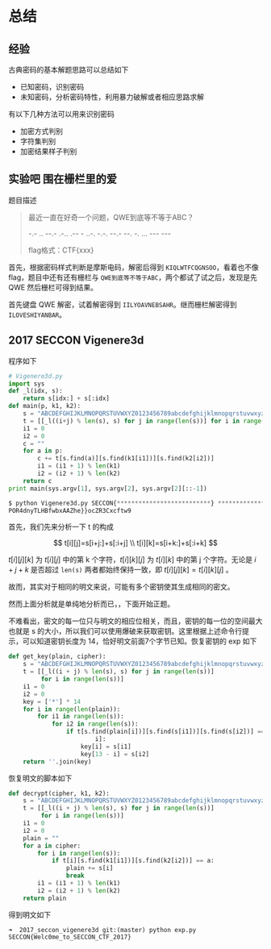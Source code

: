# 总结

## 经验

古典密码的基本解题思路可以总结如下

- 已知密码，识别密码
- 未知密码，分析密码特性，利用暴力破解或者相应思路求解

有以下几种方法可以用来识别密码

- 加密方式判别
- 字符集判别
- 加密结果样子判别

## 实验吧 围在栅栏里的爱

题目描述

> 最近一直在好奇一个问题，QWE到底等不等于ABC？
>
> -.- .. --.- .-.. .-- - ..-. -.-. --.- --. -. ... --- ---
>
> flag格式：CTF{xxx}

首先，根据密码样式判断是摩斯电码，解密后得到 `KIQLWTFCQGNSOO`，看着也不像 flag，题目中还有还有栅栏与 `QWE到底等不等于ABC`，两个都试了试之后，发现是先 QWE 然后栅栏可得到结果。  

首先键盘 QWE 解密，试着解密得到 `IILYOAVNEBSAHR`。继而栅栏解密得到 `ILOVESHIYANBAR`。

## 2017 SECCON Vigenere3d

程序如下

```python
# Vigenere3d.py
import sys
def _l(idx, s):
    return s[idx:] + s[:idx]
def main(p, k1, k2):
    s = "ABCDEFGHIJKLMNOPQRSTUVWXYZ0123456789abcdefghijklmnopqrstuvwxyz_{}"
    t = [[_l((i+j) % len(s), s) for j in range(len(s))] for i in range(len(s))]
    i1 = 0
    i2 = 0
    c = ""
    for a in p:
        c += t[s.find(a)][s.find(k1[i1])][s.find(k2[i2])]
        i1 = (i1 + 1) % len(k1)
        i2 = (i2 + 1) % len(k2)
    return c
print main(sys.argv[1], sys.argv[2], sys.argv[2][::-1])

$ python Vigenere3d.py SECCON{**************************} **************
POR4dnyTLHBfwbxAAZhe}}ocZR3Cxcftw9
```

首先，我们先来分析一下 t 的构成

$$
t[i][j]=s[i+j:]+s[:i+j] \\
t[i][k]=s[i+k:]+s[:i+k]
$$

$t[i][j][k]$ 为 $t[i][j]$ 中的第 k 个字符，$t[i][k][j]$ 为 $t[i][k]$ 中的第 j 个字符。无论是 $i+j+k$ 是否超过 `len(s)` 两者都始终保持一致，即 $t[i][j][k]=t[i][k][j]$ 。

故而，其实对于相同的明文来说，可能有多个密钥使其生成相同的密文。

然而上面分析就是单纯地分析而已，，下面开始正题。

不难看出，密文的每一位只与明文的相应位相关，而且，密钥的每一位的空间最大也就是 s 的大小，所以我们可以使用爆破来获取密钥。这里根据上述命令行提示，可以知道密钥长度为 14，恰好明文前面7个字节已知。恢复密钥的 exp 如下

```python
def get_key(plain, cipher):
    s = "ABCDEFGHIJKLMNOPQRSTUVWXYZ0123456789abcdefghijklmnopqrstuvwxyz_{}"
    t = [[_l((i + j) % len(s), s) for j in range(len(s))]
         for i in range(len(s))]
    i1 = 0
    i2 = 0
    key = ['*'] * 14
    for i in range(len(plain)):
        for i1 in range(len(s)):
            for i2 in range(len(s)):
                if t[s.find(plain[i])][s.find(s[i1])][s.find(s[i2])] == cipher[
                        i]:
                    key[i] = s[i1]
                    key[13 - i] = s[i2]
    return ''.join(key)
```

恢复明文的脚本如下

```python
def decrypt(cipher, k1, k2):
    s = "ABCDEFGHIJKLMNOPQRSTUVWXYZ0123456789abcdefghijklmnopqrstuvwxyz_{}"
    t = [[_l((i + j) % len(s), s) for j in range(len(s))]
         for i in range(len(s))]
    i1 = 0
    i2 = 0
    plain = ""
    for a in cipher:
        for i in range(len(s)):
            if t[i][s.find(k1[i1])][s.find(k2[i2])] == a:
                plain += s[i]
                break
        i1 = (i1 + 1) % len(k1)
        i2 = (i2 + 1) % len(k2)
    return plain
```

得到明文如下

```shell
➜  2017_seccon_vigenere3d git:(master) python exp.py
SECCON{Welc0me_to_SECCON_CTF_2017}
```
